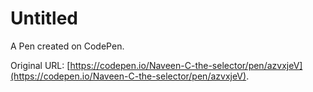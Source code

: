 # Untitled

A Pen created on CodePen.

Original URL: [https://codepen.io/Naveen-C-the-selector/pen/azvxjeV](https://codepen.io/Naveen-C-the-selector/pen/azvxjeV).

